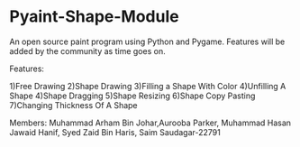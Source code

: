 # Pyaint-Shape-Module
An open source paint program using Python and Pygame. Features will be added by the community as time goes on.

Features:

1)Free Drawing 
2)Shape Drawing 
3)Filling a Shape With Color 
4)Unfilling A Shape 
4)Shape Dragging 
5)Shape Resizing 
6)Shape Copy Pasting 
7)Changing Thickness Of A Shape

Members:
Muhammad Arham Bin Johar,Aurooba Parker, Muhammad Hasan Jawaid Hanif, Syed Zaid Bin Haris, Saim Saudagar-22791
